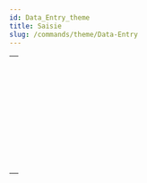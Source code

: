 ```yaml
---
id: Data_Entry_theme
title: Saisie
slug: /commands/theme/Data-Entry
---
```


|                                                                                                 |
| ----------------------------------------------------------------------------------------------- |
| [<!-- INCLUDE #_command_.ACCEPT.Syntax -->](../../commands-legacy/accept.md)<br/>               |
| [<!-- INCLUDE #_command_.ADD RECORD.Syntax -->](../../commands-legacy/add-record.md)<br/>       |
| [<!-- INCLUDE #_command_.CANCEL.Syntax -->](../../commands-legacy/cancel.md)<br/>               |
| [<!-- INCLUDE #_command_.DIALOG.Syntax -->](../../commands-legacy/dialog.md)<br/>               |
| [<!-- INCLUDE #_command_.Modified.Syntax -->](../../commands-legacy/modified.md)<br/>           |
| [<!-- INCLUDE #_command_.MODIFY RECORD.Syntax -->](../../commands-legacy/modify-record.md)<br/> |
| [<!-- INCLUDE #_command_.Old.Syntax -->](../../commands-legacy/old.md)<br/>                     |
| [<!-- INCLUDE #_command_.REJECT.Syntax -->](../../commands-legacy/reject.md)<br/>               |
